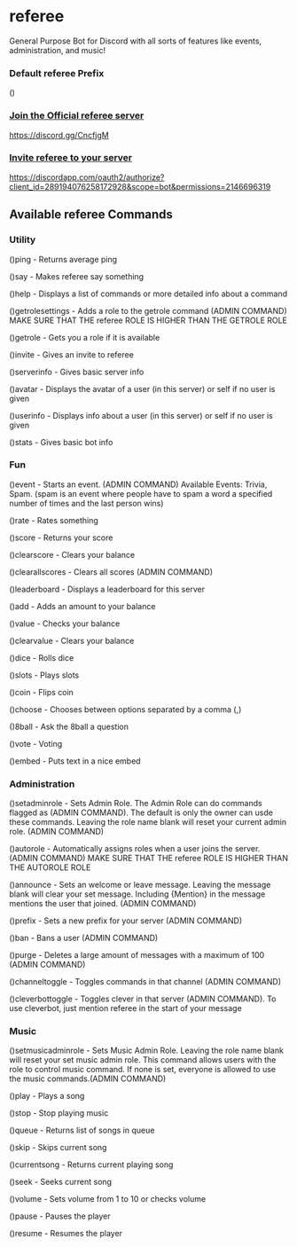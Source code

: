 # referee
General Purpose Bot for Discord with all sorts of features like events, administration, and music!

### Default referee Prefix
()
### [Join the Official referee server](https://discord.gg/CncfjgM)
https://discord.gg/CncfjgM
### [Invite referee to your server](https://discordapp.com/oauth2/authorize?client_id=289194076258172928&scope=bot&permissions=2146696319)
https://discordapp.com/oauth2/authorize?client_id=289194076258172928&scope=bot&permissions=2146696319
## Available referee Commands

### Utility
()ping - Returns average ping 

()say - Makes referee say something 

()help - Displays a list of commands or more detailed info about a command 

()getrolesettings - Adds a role to the getrole command (ADMIN COMMAND) MAKE SURE THAT THE referee ROLE IS HIGHER THAN THE GETROLE ROLE 

()getrole - Gets you a role if it is available 

()invite - Gives an invite to referee

()serverinfo - Gives basic server info 

()avatar - Displays the avatar of a user (in this server) or self if no user is given 

()userinfo - Displays info about a user (in this server) or self if no user is given 

()stats - Gives basic bot info 

### Fun
()event - Starts an event. (ADMIN COMMAND)  Available Events: Trivia, Spam. (spam is an event where people have to spam a word a specified number of times and the last person wins)

()rate - Rates something 

()score - Returns your score 

()clearscore - Clears your balance 

()clearallscores - Clears all scores (ADMIN COMMAND) 

()leaderboard - Displays a leaderboard for this server 

()add - Adds an amount to your balance 

()value - Checks your balance 

()clearvalue - Clears your balance 

()dice - Rolls dice 

()slots - Plays slots

()coin - Flips coin

()choose - Chooses between options separated by a comma (,) 

()8ball - Ask the 8ball a question 

()vote - Voting 

()embed - Puts text in a nice embed 

### Administration
()setadminrole - Sets Admin Role. The Admin Role can do commands flagged as (ADMIN COMMAND). The default is only the owner can usde these commands. Leaving the role name blank will reset your current admin role. (ADMIN COMMAND) 

()autorole - Automatically assigns roles when a user joins the server. (ADMIN COMMAND) MAKE SURE THAT THE referee ROLE IS HIGHER THAN THE AUTOROLE ROLE 

()announce - Sets an welcome or leave message. Leaving the message blank will clear your set message. Including {Mention} in the message mentions the user that joined. (ADMIN COMMAND)

()prefix - Sets a new prefix for your server (ADMIN COMMAND)

()ban - Bans a user (ADMIN COMMAND) 

()purge - Deletes a large amount of messages with a maximum of 100 (ADMIN COMMAND) 

()channeltoggle - Toggles commands in that channel (ADMIN COMMAND) 

()cleverbottoggle - Toggles clever in that server (ADMIN COMMAND). To use cleverbot, just mention referee in the start of your message

### Music
()setmusicadminrole - Sets Music Admin Role. Leaving the role name blank will reset your set music admin role. This command allows users with the role to control music command. If none is set, everyone is allowed to use the music commands.(ADMIN COMMAND)

()play - Plays a song 

()stop - Stop playing music 

()queue - Returns list of songs in queue 

()skip - Skips current song 

()currentsong - Returns current playing song 

()seek - Seeks current song 

()volume - Sets volume from 1 to 10 or checks volume  

()pause - Pauses the player 

()resume - Resumes the player

